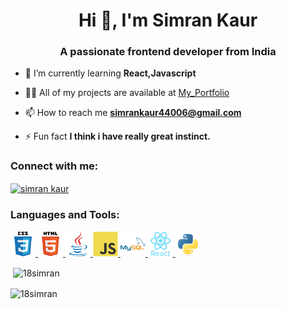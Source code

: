 <h1 align="center">Hi 👋, I'm Simran Kaur</h1>
<h3 align="center">A passionate frontend developer from India</h3>

- 🌱 I’m currently learning **React,Javascript**

- 👨‍💻 All of my projects are available at [My_Portfolio](https://mmyresume.netlify.app/)

- 📫 How to reach me **simrankaur44006@gmail.com**

- ⚡ Fun fact **I think i have really great instinct.**

<h3 align="left">Connect with me:</h3>
<p align="left">
<a href="https://linkedin.com/in/simran kaur" target="blank"><img align="center" src="https://raw.githubusercontent.com/rahuldkjain/github-profile-readme-generator/master/src/images/icons/Social/linked-in-alt.svg" alt="simran kaur" height="30" width="40" /></a>
</p>

<h3 align="left">Languages and Tools:</h3>
<p align="left"> <a href="https://www.w3schools.com/css/" target="_blank" rel="noreferrer"> <img src="https://raw.githubusercontent.com/devicons/devicon/master/icons/css3/css3-original-wordmark.svg" alt="css3" width="40" height="40"/> </a> <a href="https://www.w3.org/html/" target="_blank" rel="noreferrer"> <img src="https://raw.githubusercontent.com/devicons/devicon/master/icons/html5/html5-original-wordmark.svg" alt="html5" width="40" height="40"/> </a> <a href="https://www.java.com" target="_blank" rel="noreferrer"> <img src="https://raw.githubusercontent.com/devicons/devicon/master/icons/java/java-original.svg" alt="java" width="40" height="40"/> </a> <a href="https://developer.mozilla.org/en-US/docs/Web/JavaScript" target="_blank" rel="noreferrer"> <img src="https://raw.githubusercontent.com/devicons/devicon/master/icons/javascript/javascript-original.svg" alt="javascript" width="40" height="40"/> </a> <a href="https://www.mysql.com/" target="_blank" rel="noreferrer"> <img src="https://raw.githubusercontent.com/devicons/devicon/master/icons/mysql/mysql-original-wordmark.svg" alt="mysql" width="40" height="40"/> </a> <a href="https://reactjs.org/" target="_blank" rel="noreferrer"> <img src="https://raw.githubusercontent.com/devicons/devicon/master/icons/react/react-original-wordmark.svg" alt="react" width="40" height="40"/> </a> 
<a href="https://www.python.org" target="_blank" rel="noreferrer"> <img src="https://raw.githubusercontent.com/devicons/devicon/master/icons/python/python-original.svg" alt="python" width="40" height="40"/> </a></p>


<p>&nbsp;<img align="center" src="https://github-readme-stats.vercel.app/api?username=18simran&show_icons=true&locale=en" alt="18simran" /></p>

<p><img align="center" src="https://github-readme-streak-stats.herokuapp.com/?user=18simran&" alt="18simran" /></p>

